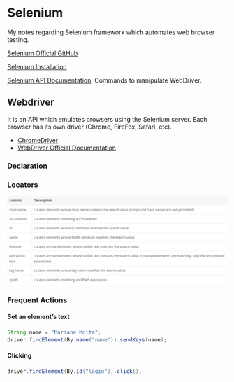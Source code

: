 # Selenium
My notes regarding Selenium framework which automates web browser testing.

[Selenium Official GitHub](https://github.com/SeleniumHQ)

[Selenium Installation](https://www.selenium.dev/documentation/en/selenium_installation/)

[Selenium API Documentation](https://www.selenium.dev/selenium/docs/api/java/): Commands to manipulate WebDriver.

## Webdriver

It is an API which emulates browsers using the Selenium server. Each browser has its own driver (Chrome, FireFox, Safari, etc).
* [ChromeDriver](https://sites.google.com/a/chromium.org/chromedriver/)
* [WebDriver Official Documentation](https://www.w3.org/TR/webdriver1/)

### Declaration

### Locators
![](/images/locators1.jpg)

### Frequent Actions

#### Set an element’s text
```java
String name = "Mariana Moita";
driver.findElement(By.name("name")).sendKeys(name);
```
#### Clicking
```java
driver.findElement(By.id("login")).click();
```
